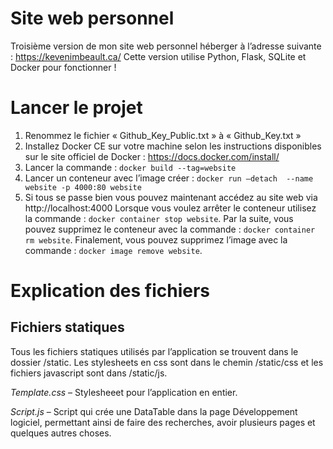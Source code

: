 # Site web personnel
Troisième version de mon site web personnel héberger à l’adresse suivante : https://kevenimbeault.ca/ Cette version utilise Python, Flask, SQLite et Docker pour fonctionner !

# Lancer le projet
1.	Renommez le fichier « Github_Key_Public.txt » à « Github_Key.txt »
2.	Installez Docker CE sur votre machine selon les instructions disponibles sur le site officiel de Docker : https://docs.docker.com/install/
3.	Lancer la commande : `docker build --tag=website`
4.	Lancer un conteneur avec l’image créer : `docker run –detach  --name website -p 4000:80 website`
5.	Si tous se passe bien vous pouvez maintenant accédez au site web via http://localhost:4000
Lorsque vous voulez arrêter le conteneur utilisez la commande : `docker container stop website`. Par la suite, vous pouvez supprimez le conteneur avec la commande : `docker container rm website`. Finalement, vous pouvez supprimez l’image avec la commande : `docker image remove website`.

# Explication des fichiers

## Fichiers statiques
Tous les fichiers statiques utilisés par l’application se trouvent dans le dossier /static. Les stylesheets en css sont dans le chemin /static/css et les fichiers javascript sont dans /static/js.

*Template.css* – Stylesheeet pour l’application en entier. 

*Script.js* – Script qui crée une DataTable dans la page Développement logiciel, permettant ainsi de faire des recherches, avoir plusieurs pages et quelques autres choses.
